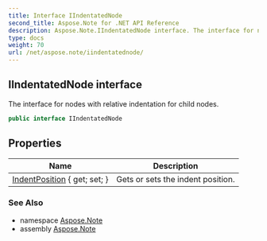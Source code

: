 ```yaml
---
title: Interface IIndentatedNode
second_title: Aspose.Note for .NET API Reference
description: Aspose.Note.IIndentatedNode interface. The interface for nodes with relative indentation for child nodes
type: docs
weight: 70
url: /net/aspose.note/iindentatednode/
---
```

## IIndentatedNode interface

The interface for nodes with relative indentation for child nodes.

```csharp
public interface IIndentatedNode
```

## Properties

| Name | Description |
| --- | --- |
| [IndentPosition](../../aspose.note/iindentatednode/indentposition/) { get; set; } | Gets or sets the indent position. |

### See Also

* namespace [Aspose.Note](../../aspose.note/)
* assembly [Aspose.Note](../../)


